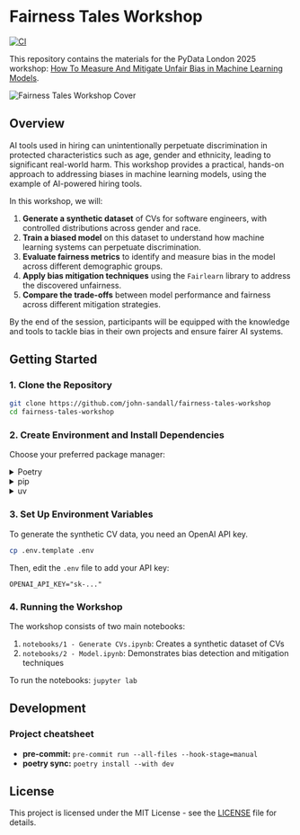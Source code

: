 # Fairness Tales Workshop

[![CI](https://github.com/john-sandall/pydata-fairness/actions/workflows/main.yaml/badge.svg)](https://github.com/john-sandall/pydata-fairness/actions/workflows/main.yaml)

This repository contains the materials for the PyData London 2025 workshop: [How To Measure And Mitigate Unfair Bias in Machine Learning Models](https://cfp.pydata.org/london2025/talk/UTCBUH/).

![Fairness Tales Workshop Cover](data/cover.png)

## Overview

AI tools used in hiring can unintentionally perpetuate discrimination in protected characteristics such as age, gender and ethnicity, leading to significant real-world harm. This workshop provides a practical, hands-on approach to addressing biases in machine learning models, using the example of AI-powered hiring tools.

In this workshop, we will:

1. **Generate a synthetic dataset** of CVs for software engineers, with controlled distributions across gender and race.
2. **Train a biased model** on this dataset to understand how machine learning systems can perpetuate discrimination.
3. **Evaluate fairness metrics** to identify and measure bias in the model across different demographic groups.
4. **Apply bias mitigation techniques** using the `Fairlearn` library to address the discovered unfairness.
5. **Compare the trade-offs** between model performance and fairness across different mitigation strategies.

By the end of the session, participants will be equipped with the knowledge and tools to tackle bias in their own projects and ensure fairer AI systems.

## Getting Started

### 1. Clone the Repository

```sh
git clone https://github.com/john-sandall/fairness-tales-workshop
cd fairness-tales-workshop
```

### 2. Create Environment and Install Dependencies

Choose your preferred package manager:

<details>
<summary>Poetry</summary>

```sh
poetry install
```

</details>

<details>
<summary>pip</summary>

```sh
python -m venv .venv
source .venv/bin/activate
pip install -r requirements.txt
```

</details>

<details>
<summary>uv</summary>

```sh
uv venv
uv pip install -r pyproject.toml --all-extras
```

</details>

### 3. Set Up Environment Variables

To generate the synthetic CV data, you need an OpenAI API key.

```sh
cp .env.template .env
```

Then, edit the `.env` file to add your API key:

```
OPENAI_API_KEY="sk-..."
```

### 4. Running the Workshop

The workshop consists of two main notebooks:

1. `notebooks/1 - Generate CVs.ipynb`: Creates a synthetic dataset of CVs
2. `notebooks/2 - Model.ipynb`: Demonstrates bias detection and mitigation techniques

To run the notebooks: `jupyter lab`

## Development

### Project cheatsheet
- **pre-commit:** `pre-commit run --all-files --hook-stage=manual`
- **poetry sync:** `poetry install --with dev`

## License

This project is licensed under the MIT License - see the [LICENSE](LICENSE) file for details.
